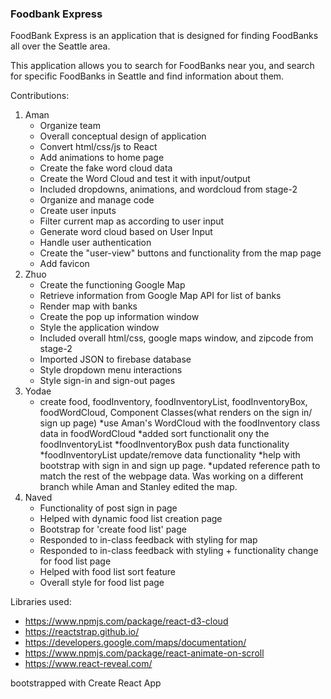 ### Foodbank Express ###

FoodBank Express is an application that is designed for finding FoodBanks all over the Seattle area.

This application allows you to search for FoodBanks near you, and search for specific FoodBanks in Seattle
and find information about them.

Contributions:

1. Aman
    * Organize team
    * Overall conceptual design of application
    * Convert html/css/js to React
    * Add animations to home page
    * Create the fake word cloud data
    * Create the Word Cloud and test it with input/output
    * Included dropdowns, animations, and wordcloud from stage-2
    * Organize and manage code
    * Create user inputs 
    * Filter current map as according to user input
    * Generate word cloud based on User Input
    * Handle user authentication
    * Create the "user-view" buttons and functionality from the map page
    * Add favicon
2. Zhuo
    * Create the functioning Google Map
    * Retrieve information from Google Map API for list of banks
    * Render map with banks
    * Create the pop up information window
    * Style the application window
    * Included overall html/css, google maps window, and zipcode from stage-2
    * Imported JSON to firebase database
    * Style dropdown menu interactions
    * Style sign-in and sign-out pages
3. Yodae
    * create food, foodInventory, foodInventoryList, foodInventoryBox, foodWordCloud, Component Classes(what renders on the sign in/ sign up page)
	*use Aman's WordCloud with the foodInventory class data in foodWordCloud
	*added sort functionalit ony the foodInventoryList
	*foodInventoryBox push data functionality
        *foodInventoryList update/remove data functionality
    *help with bootstrap with sign in and sign up page.
    *updated reference path to match the rest of the webpage data. Was working on a different branch while Aman and Stanley edited the map.
4. Naved
    * Functionality of post sign in page
    * Helped with dynamic food list creation page
    * Bootstrap for 'create food list' page
    * Responded to in-class feedback with styling for map
    * Responded to in-class feedback with styling + functionality change for food list page
    * Helped with food list sort feature
    * Overall style for food list page

Libraries used:
* https://www.npmjs.com/package/react-d3-cloud
* https://reactstrap.github.io/
* https://developers.google.com/maps/documentation/
* https://www.npmjs.com/package/react-animate-on-scroll
* https://www.react-reveal.com/

bootstrapped with Create React App
